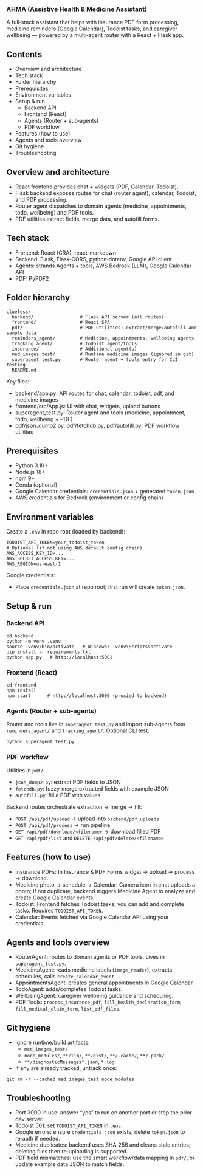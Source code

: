 ### AHMA (Assistive Health & Medicine Assistant)

A full‑stack assistant that helps with insurance PDF form processing, medicine reminders (Google Calendar), Todoist tasks, and caregiver wellbeing — powered by a multi‑agent router with a React + Flask app.

## Contents
- Overview and architecture
- Tech stack
- Folder hierarchy
- Prerequisites
- Environment variables
- Setup & run
  - Backend API
  - Frontend (React)
  - Agents (Router + sub‑agents)
  - PDF workflow
- Features (how to use)
- Agents and tools overview
- Git hygiene
- Troubleshooting

## Overview and architecture
- React frontend provides chat + widgets (PDF, Calendar, Todoist).
- Flask backend exposes routes for chat (router agent), calendar, Todoist, and PDF processing.
- Router agent dispatches to domain agents (medicine, appointments, todo, wellbeing) and PDF tools.
- PDF utilities extract fields, merge data, and autofill forms.

## Tech stack
- Frontend: React (CRA), react-markdown
- Backend: Flask, Flask‑CORS, python‑dotenv, Google API client
- Agents: strands Agents + tools, AWS Bedrock (LLM), Google Calendar API
- PDF: PyPDF2

## Folder hierarchy
```
clueless/
  backend/                 # Flask API server (all routes)
  frontend/                # React SPA
  pdf/                     # PDF utilities: extract/merge/autofill and sample data
  reminders_agent/         # Medicine, appointments, wellbeing agents
  tracking_agent/          # Todoist agent/tools
  insurance/               # Additional agent(s)
  med_images_test/         # Runtime medicine images (ignored in git)
  superagent_test.py       # Router agent + tools entry for CLI testing
  README.md
```

Key files:
- backend/app.py: API routes for chat, calendar, todoist, pdf, and medicine images
- frontend/src/App.js: UI with chat, widgets, upload buttons
- superagent_test.py: Router agent and tools (medicine, appointment, todo, wellbeing + PDF)
- pdf/json_dump2.py, pdf/fetchdb.py, pdf/autofill.py: PDF workflow utilities

## Prerequisites
- Python 3.10+
- Node.js 18+
- npm 9+
- Conda (optional)
- Google Calendar credentials: `credentials.json` + generated `token.json`
- AWS credentials for Bedrock (environment or config chain)

## Environment variables
Create a `.env` in repo root (loaded by backend):
```
TODOIST_API_TOKEN=your_todoist_token
# Optional (if not using AWS default config chain)
AWS_ACCESS_KEY_ID=...
AWS_SECRET_ACCESS_KEY=...
AWS_REGION=us-east-1
```
Google credentials:
- Place `credentials.json` at repo root; first run will create `token.json`.

## Setup & run

### Backend API
```
cd backend
python -m venv .venv
source .venv/bin/activate   # Windows: .venv\Scripts\activate
pip install -r requirements.txt
python app.py   # http://localhost:5001
```

### Frontend (React)
```
cd frontend
npm install
npm start      # http://localhost:3000 (proxied to backend)
```

### Agents (Router + sub‑agents)
Router and tools live in `superagent_test.py` and import sub‑agents from `reminders_agent/` and `tracking_agent/`.
Optional CLI test:
```
python superagent_test.py
```

### PDF workflow
Utilities in `pdf/`:
- `json_dump2.py`: extract PDF fields to JSON
- `fetchdb.py`: fuzzy‑merge extracted fields with example JSON
- `autofill.py`: fill a PDF with values

Backend routes orchestrate extraction → merge → fill:
- `POST /api/pdf/upload` → upload into `backend/pdf_uploads`
- `POST /api/pdf/process` → run pipeline
- `GET /api/pdf/download/<filename>` → download filled PDF
- `GET /api/pdf/list` and `DELETE /api/pdf/delete/<filename>`

## Features (how to use)
- Insurance PDFs: In Insurance & PDF Forms widget → upload → process → download.
- Medicine photo → schedule → Calendar: Camera icon in chat uploads a photo; if not duplicate, backend triggers Medicine Agent to analyze and create Google Calendar events.
- Todoist: Frontend fetches Todoist tasks; you can add and complete tasks. Requires `TODOIST_API_TOKEN`.
- Calendar: Events fetched via Google Calendar API using your credentials.

## Agents and tools overview
- RouterAgent: routes to domain agents or PDF tools. Lives in `superagent_test.py`.
- MedicineAgent: reads medicine labels (`image_reader`), extracts schedules, calls `create_calendar_event`.
- AppointmentsAgent: creates general appointments in Google Calendar.
- TodoAgent: adds/completes Todoist tasks.
- WellbeingAgent: caregiver wellbeing guidance and scheduling.
- PDF Tools: `process_insurance_pdf`, `fill_health_declaration_form`, `fill_medical_claim_form`, `list_pdf_files`.

## Git hygiene
- Ignore runtime/build artifacts:
  - `med_images_test/`
  - `node_modules/`, `**/lib/`, `**/dist/`, `**/.cache/`, `**/.pack/`
  - `**/diagnosticMessages*.json`, `*.log`
- If any are already tracked, untrack once:
```
git rm -r --cached med_images_test node_modules
```

## Troubleshooting
- Port 3000 in use: answer “yes” to run on another port or stop the prior dev server.
- Todoist 501: set `TODOIST_API_TOKEN` in `.env`.
- Google errors: ensure `credentials.json` exists; delete `token.json` to re‑auth if needed.
- Medicine duplicates: backend uses SHA‑256 and cleans stale entries; deleting files then re‑uploading is supported.
- PDF field mismatches: use the smart workflow/data mapping in `pdf/`, or update example data JSON to match fields.
